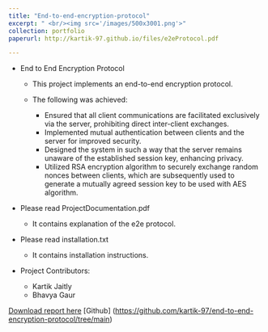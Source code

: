 ```yaml
---
title: "End-to-end-encryption-protocol"
excerpt: " <br/><img src='/images/500x3001.png'>"
collection: portfolio
paperurl: http://kartik-97.github.io/files/e2eProtocol.pdf

---
```


* End to End Encryption Protocol

    * This project implements an end-to-end encryption protocol.

    * The following was achieved:

        *  Ensured that all client communications are facilitated exclusively via the server, prohibiting direct inter-client exchanges.
        *   Implemented mutual authentication between clients and the server for improved security.
        *   Designed the system in such a way that the server remains unaware of the established session key, enhancing privacy.
        *   Utilized RSA encryption algorithm to securely exchange random nonces between clients, which are subsequently used to generate a mutually agreed session key to be used with AES algorithm.

* Please read ProjectDocumentation.pdf

    * It contains explanation of the e2e protocol.
* Please read installation.txt

    * It contains installation instructions.
* Project Contributors:
    * Kartik Jaitly 
    * Bhavya Gaur

[Download report here](http://kartik-97.github.io/files/e2eProtocol.pdf)
[Github] (https://github.com/kartik-97/end-to-end-encryption-protocol/tree/main)
